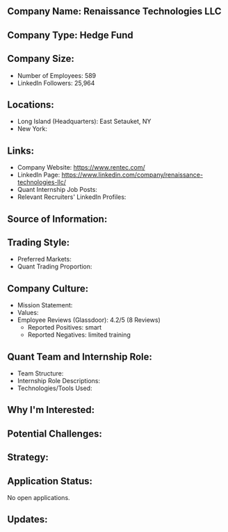 ## Company Name: Renaissance Technologies LLC

## Company Type: Hedge Fund

## Company Size:
- Number of Employees: 589
- LinkedIn Followers: 25,964

## Locations:
- Long Island (Headquarters): East Setauket, NY
- New York: 

## Links:
- Company Website: https://www.rentec.com/
- LinkedIn Page: https://www.linkedin.com/company/renaissance-technologies-llc/
- Quant Internship Job Posts: 
- Relevant Recruiters' LinkedIn Profiles: 

## Source of Information:

## Trading Style:
- Preferred Markets: 
- Quant Trading Proportion: 

## Company Culture:
- Mission Statement: 
- Values: 
- Employee Reviews (Glassdoor): 4.2/5 (8 Reviews)
  - Reported Positives: smart
  - Reported Negatives: limited training

## Quant Team and Internship Role:
- Team Structure: 
- Internship Role Descriptions: 
- Technologies/Tools Used: 

## Why I'm Interested:

## Potential Challenges: 

## Strategy:

## Application Status:
No open applications.

## Updates:
